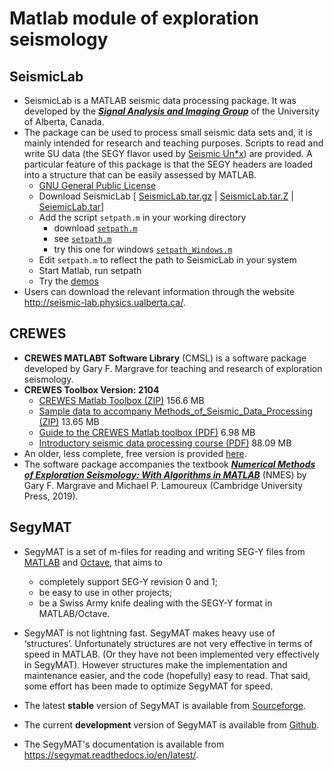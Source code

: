 # Matlab module of exploration seismology

## SeismicLab

- SeismicLab is a MATLAB seismic data processing package. It was developed by the [***Signal Analysis and Imaging Group***](https://saig.physics.ualberta.ca/) of the University of Alberta, Canada.
- The package can be used to process small seismic data sets and, it is mainly intended for research and teaching purposes. Scripts to read and write SU data (the SEGY flavor used by [Seismic Un*x](www.cwp.mines.edu/cwpcodes/index.html)) are provided. A particular feature of this package is that the SEGY headers are loaded into a structure that can be easily assessed by MATLAB.
  - [GNU General Public License](http://seismic-lab.physics.ualberta.ca/gpl.html)
  - Download SeismicLab [ [SeismicLab.tar.gz](http://seismic-lab.physics.ualberta.ca/SeismicLab.tar.gz) | [SeismicLab.tar.Z](http://seismic-lab.physics.ualberta.ca/SeismicLab.tar.Z) | [SeiemicLab.tar](http://seismic-lab.physics.ualberta.ca/SeismicLab.tar)]
  - Add the script `setpath.m` in your working directory
    - download [`setpath.m`](http://seismic-lab.physics.ualberta.ca/setpath.m)
    - see [`setpath.m`](http://seismic-lab.physics.ualberta.ca/setpath.html)
    - try this one for windows [`setpath_Windows.m`](http://seismic-lab.physics.ualberta.ca/setpath_Windows.m)
  - Edit `setpath.m` to reflect the path to SeismicLab in your system
  - Start Matlab, run setpath
  - Try the [demos](http://seismic-lab.physics.ualberta.ca/help.html#A11)
- Users can download the relevant information through the website http://seismic-lab.physics.ualberta.ca/.

## CREWES

- **CREWES MATLABT Software Library** (CMSL) is a software package developed by Gary F. Margrave for teaching and research of exploration seismology.
- **CREWES Toolbox Version: 2104**
  - [CREWES Matlab Toolbox (ZIP)](https://www.crewes.org/ResearchLinks/FreeSoftware/crewes_educational.zip) 156.6 MB
  - [Sample data to accompany Methods_of_Seismic_Data_Processing (ZIP)](https://www.crewes.org/ResearchLinks/FreeSoftware/NMESdata.zip) 13.65 MB
  - [Guide to the CREWES Matlab toolbox (PDF)](https://www.crewes.org/ResearchLinks/FreeSoftware/NumMeth.pdf)  6.98 MB
  - [Introductory seismic data processing course (PDF)](https://www.crewes.org/ResearchLinks/FreeSoftware/Methods_of_Seismic_Data_Processing.pdf)  88.09 MB
- An older, less complete, free version is provided [here](https://www.crewes.org/ResearchLinks/FreeSoftware/).
- The software package accompanies the textbook [***Numerical Methods of Exploration Seismology: With Algorithms in MATLAB***](https://www.cambridge.org/core/books/numerical-methods-of-exploration-seismology/53A21CAD45D4047D117191E6BF4408E2) (NMES) by Gary F. Margrave and Michael P. Lamoureux (Cambridge University Press, 2019).

## SegyMAT
- SegyMAT is a set of m-files for reading and writing SEG-Y files from [MATLAB](http://mathworks.com) and [Octave](https://www.gnu.org/software/octave/), that aims to
  - completely support SEG-Y revision 0 and 1;
  - be easy to use in other projects;
  - be a Swiss Army knife dealing with the SEGY-Y format in MATLAB/Octave.

- SegyMAT is not lightning fast. SegyMAT makes heavy use of ‘structures’. Unfortunately structures are not very effective in terms of speed in MATLAB. (Or they have not been implemented very effectively in SegyMAT). However structures make the implementation and maintenance easier, and the code (hopefully) easy to read. That said, some effort has been made to optimize SegyMAT for speed.
- The latest **stable** version of SegyMAT is available from [Sourceforge](https://sourceforge.net/projects/segymat/).
- The current **development** version of SegyMAT is available from [Github](https://github.com/cultpenguin/segymat).
- The SegyMAT's documentation is available from https://segymat.readthedocs.io/en/latest/.
